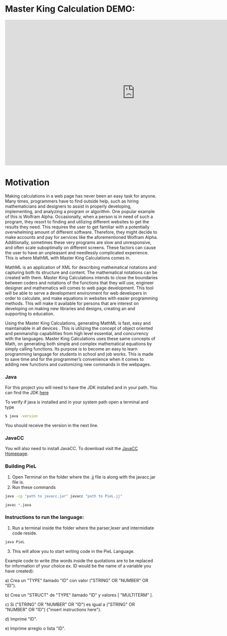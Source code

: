 
# Master King Calculation DEMO:
<iframe width="854" height="480" src="https://www.youtube.com/embed/VYOjWnS4cMY" frameborder="0" allow="autoplay; encrypted-media" allowfullscreen></iframe>


# Motivation
Making calculations in a web page has never been an easy task for anyone. Many times, programmers have to find outside help, such as hiring mathematicians and designers to assist in properly developing, implementing, and analyzing a program or algorithm. One popular example of this is Wolfram Alpha. Occasionally, when a person is in need of such a program, they resort to finding and utilizing different websites to get the results they need. This requires the user to get familiar with a potentially overwhelming amount of different software. Therefore, they might decide to make accounts and pay for services like the aforementioned Wolfram Alpha. Additionally, sometimes these very programs are slow and unresponsive, and often scale suboptimally on different screens. These factors can cause the user to have an unpleasant and needlessly complicated experience. This is where MathML with Master King Calculations comes in. 
 
MathML is an application of XML for describing mathematical notations and capturing both its structure and content. The mathematical notations can be created with them. Master King Calculations intends to close the boundaries between coders and notations of the functions that they will use, engineer designer and mathematics  will comes to web page development. This tool will  be able to serve a development environment for web developers in order to calculate, and make equations in websites with easier programming methods. This will make it available for  persons that are interest on developing on making  new libraries and designs,  creating an and supporting to education.
 
Using the Master King Calculations, generating MathML is fast, easy and maintainable in all devices . This is utilizing the concept of object oriented and  penmanship capabilities from high level essential,  and concurrency with the languages. Master King Calculations uses these same concepts of Math, on generating both simple and complex mathematical equations by simply calling functions. Its purpose is to become an easy to learn programming language for students in school and job works. This is made to save time and for the programmer’s convenience when it comes to adding new functions and customizing new commands in the webpages.




### Java
For this project you will need to have the JDK installed and in your path. You can find the JDK [here](http://www.oracle.com/technetwork/java/javase/downloads/jdk8-downloads-2133151.html )

To verify if java is installed and in your system path open a terminal and type
```bash
$ java -version
```
You should receive the version in the next line.


### JavaCC
You will also need to install JavaCC. To download  visit the [JavaCC Homepage](https://javacc.java.net/ "JavaCC Home").

### Building PieL

1. Open Terminal on the folder where the .jj file is along with the javacc.jar file is.
2. Run these commands
```bash
java -cp "path to javacc.jar" javacc "path to PieL.jj"
```
```bash
javac *.java
```


### Instructions to run the language:
1. Run a terminal inside the folder where the parser,lexer and intermidiate code reside.
```bash
java PieL
```
3. This will allow you to start writing code in the PieL Language.

Example code to write (the words inside the quotations are to be replaced for information of your choice ex. ID would be the name of a variable you have created):

a) Crea un "TYPE" llamado "ID" con valor ("STRING" OR "NUMBER" OR "ID").

b) Crea un "STRUCT" de "TYPE" llamado "ID" y valores [ "MULTITERM" ].

c) Si ("STRING" OR "NUMBER" OR "ID") es igual a ("STRING" OR "NUMBER" OR "ID") {"insert instructions here"}.

d) Imprime "ID".

e) Imprime arreglo o lista "ID".
